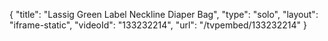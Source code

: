 {
    "title": "Lassig Green Label Neckline Diaper Bag",
    "type": "solo",
    "layout": "iframe-static",
    "videoId": "133232214",
    "url": "\/tvpembed\/133232214"
}